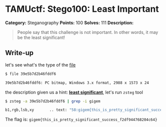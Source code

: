 # TAMUctf: Stego100: Least Important


**Category:** Steganography
**Points:** 100
**Solves:** 111
**Description:**

> People say that this challenge is not important. In other words, it may be the least significant!

## Write-up

let's see what's the type of the [file](https://github.com/dbaser/ctfs/blob/master/TAMUctf-2017/stego100-least_important/39e5b7d2b46fddf6)


```bash
$ file 39e5b7d2b46fddf6 

39e5b7d2b46fddf6: PC bitmap, Windows 3.x format, 2988 x 1573 x 24
```    

the description given us a hint: [**least significant**](https://en.wikipedia.org/wiki/Least_significant_bit), let's run `zsteg` tool

```bash
$ zsteg -a 39e5b7d2b46fddf6 | grep -i gigem

b1,rgb,lsb,xy       .. text: "58:gigem{this_is_pretty_significant_success_f2df944768204c64}ch"

```    

The flag is: `gigem{this_is_pretty_significant_success_f2df944768204c64}`
